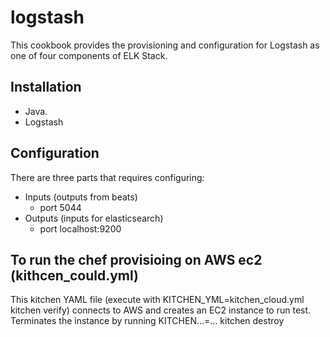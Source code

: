 # logstash
This cookbook provides the provisioning and configuration for Logstash as one of four components of ELK Stack.

## Installation
- Java.
- Logstash

## Configuration
There are three parts that requires configuring:
- Inputs (outputs from beats)
  - port 5044
- Outputs (inputs for elasticsearch)
  - port localhost:9200

## To run the chef provisioing on AWS ec2 (kithcen_could.yml)
This kitchen YAML file (execute with KITCHEN_YML=kitchen_cloud.yml kitchen verify) connects to AWS and creates an EC2 instance to run test. Terminates the instance by running KITCHEN...=... kitchen destroy
